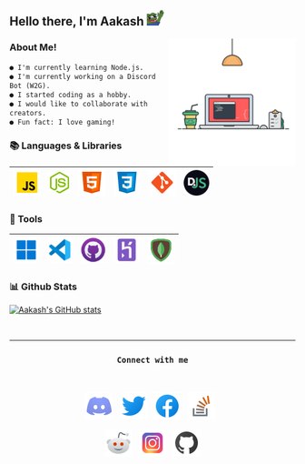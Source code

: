 
<h2>
Hello there, I'm Aakash <img width= "30" src="./assets/dank hi.png" />
</h2>


<img width = "225" align= "right" src = "./assets/coding.svg">

### About Me!

```
● I'm currently learning Node.js.
● I'm currently working on a Discord Bot (W2G).
● I started coding as a hobby.
● I would like to collaborate with creators.
● Fun fact: I love gaming!
```

### 📚 Languages & Libraries

|<img width = "48" src = "./assets/javascript.png" /> | <img width = "38" src = "./assets/node.png"/>  | <img width = "48" src = "./assets/html.png"/>|<img width = "48" src = ./assets/css.png> | <img width = "48" src = "./assets/git.png"/> | <img width = "45" src = "./assets/djs.png"/>| 
|--|--|--|--|--|--|


### 🔨 Tools

|<img width = "45" src = ./assets/windows.png>| <img width = "45" src = ./assets/vsc.png>| <img width = "45" src = ./assets/github.png>| <img width = "45" src = ./assets/heroku.png>| <img width = "48" src = ./assets/mongodb.png>|
|--|--|--|--|--|


### 📊 Github Stats

 [![Aakash's GitHub stats](https://github-readme-stats.vercel.app/api?username=aakash04s&show_icons=true)](https://github.com/aakash04s) 


<br>

---

<h3><p align="center"><code>Connect with me</code></p></h3>

<br>

<p align= "center">
<a href = "https://discord.gg/Je3pHvGXbK"><code><img width = "48" src = "./assets/discord.png"></code></a> &nbsp; <a href = "https://twitter.com/Aakash04s"><code><img width = "48" src = "./assets/twitter.png"></code></a> &nbsp; <a href = "https://www.facebook.com/profile.php?id=100027124781287"><code><img width = "48" src = "./assets/facebook.png"></code></a> &nbsp; <a href = "https://stackoverflow.com/users/16659558/aakash"><code><img width = "48" src = "./assets/stack.png"></code></a> &nbsp; 
</p>

<p align = "center">
<a href = "https://www.reddit.com/user/aakash04s"><code><img width = "48" src = "./assets/reddit.png"></code></a> &nbsp; <a href = "https://instagram.com/aakash04s"><code><img width = "48" src = "./assets/instagram.png"></code></a> &nbsp; <a href = "https://github.com/aakash04s"><code><img width = "48" src = "./assets/git+.png"></code></a>
</p>



